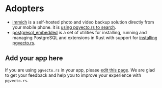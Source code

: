 # Adopters


- [immich](https://github.com/immich-app/immich) is a self-hosted photo and video backup solution directly from your mobile phone. it is [using pgvecto.rs to search](https://immich.app/docs/features/search).
- [postgresql_embedded](https://github.com/theseus-rs/postgresql-embedded) is a set of utilities for installing, running and managing PostgreSQL and extensions in Rust with support for [installing pgvecto.rs](https://github.com/theseus-rs/postgresql-embedded/tree/main/postgresql_extensions#repositories).

## Add your app here

If you are using `pgvecto.rs` in your app, please [edit this page](https://github.com/tensorchord/pgvecto.rs-docs/tree/main/src/pgvecto_rs/community/adopters.md). We are glad to get your feedback and help you to improve your experience with `pgvecto.rs`.

